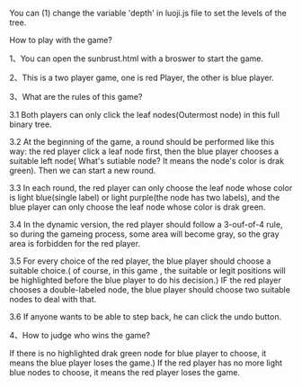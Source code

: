 You can 
(1) change the variable 'depth' in luoji.js file to set the levels of the tree.

How to play with the game?

1、You can open the sunbrust.html with a broswer to start the game.

2、This is a two player game, one is red Player, the other is blue player.

3、What are the rules of this game?

3.1 Both players can only click the leaf nodes(Outermost node) in this full binary tree.

3.2 At the beginning of the game, a round should be performed like this way: the red player click a leaf node first,
then the blue player chooses a suitable left node( What's sutiable node? It means the node's color is drak green). 
Then we can start a new round.

3.3 In each round, the red player can only choose the leaf node whose color is light blue(single label) or light purple(the node has two labels), and the blue player can only
choose the leaf node whose color is drak green.

3.4 In the dynamic version, the red player should follow a 3-ouf-of-4 rule, so during the gameing process, some area will
become gray, so the gray area is forbidden for the red player.

3.5 For every choice of the red player, the blue player should choose a suitable choice.( of course, in this game , the suitable or
legit positions will be highlighted before the blue player to do his decision.)
IF the red player chooses a double-labeled node, the blue player should choose two suitable nodes to deal with that. 

3.6 If anyone wants to be able to step back, he can click the undo button.


4、How to judge who wins the game?

If there is no highlighted drak green node for blue player to choose, it means the blue player loses the game.) If the red player has no more light blue nodes to choose, it means
the red player loses the game.

